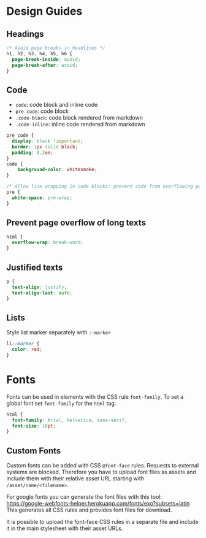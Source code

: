 # Design Guides
## Headings
```css linenums="1"
/* Avoid page breaks in headlines */
h1, h2, h3, h4, h5, h6 {
  page-break-inside: avoid;
  page-break-after: avoid;
}
```

## Code
* `code`: code block and inline code
* `pre code`: code block
* `.code-block`: code block rendered from markdown
* `.code-inline`: inline code rendered from markdown

```css linenums="1"
pre code {
  display: block !important;
  border: 1px solid black;
  padding: 0.2em;
}
code {
    background-color: whitesmoke;
}

/* Allow line wrapping in code blocks: prevent code from overflowing page */
pre {
  white-space: pre-wrap;
}
```

## Prevent page overflow of long texts
```css linenums="1"
html {
  overflow-wrap: break-word;
}
```

## Justified texts
```css linenums="1"
p {
  text-align: justify;
  text-align-last: auto;
}
```

## Lists
Style list marker separately with `::marker`
```css linenums="1"
li::marker {
  color: red;
}
```

# Fonts
Fonts can be used in elements with the CSS rule `font-family`.
To set a global font set `font-family` for the `html` tag. 

```css linenums="1"
html {
  font-family: Arial, Helvetica, sans-serif;
  font-size: 10pt;
}
```

## Custom Fonts
Custom fonts can be added with CSS `@font-face` rules.
Requests to external systems are blocked. 
Therefore you have to upload font files as assets and include them with their relative asset URL starting with `/asset/name/<filename>`.

For google fonts you can generate the font files with this tool: https://google-webfonts-helper.herokuapp.com/fonts/exo?subsets=latin
This generates all CSS rules and provides font files for download.

It is possible to upload the font-face CSS rules in a separate file and include it in the main stylesheet with their asset URLs.

